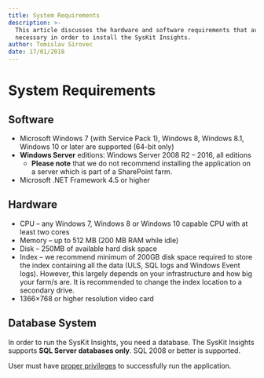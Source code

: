 ```yaml
---
title: System Requirements
description: >-
  This article discusses the hardware and software requirements that are 
  necessary in order to install the SysKit Insights.
author: Tomislav Sirovec
date: 17/01/2018
---
```


# System Requirements

## Software

* Microsoft Windows 7 \(with Service Pack 1\), Windows 8, Windows 8.1, Windows 10 or later are supported \(64-bit only\)
* **Windows Server** editions: Windows Server 2008 R2 – 2016, all editions
  * **Please note** that we do not recommend installing the application on a server which is part of a SharePoint farm.
* Microsoft .NET Framework 4.5 or higher

## Hardware

* CPU – any Windows 7, Windows 8 or Windows 10 capable CPU with at least two cores
* Memory – up to 512 MB \(200 MB RAM while idle\)
* Disk – 250MB of available hard disk space
* Index – we recommend minimum of 200GB disk space required to store the index containing all the data \(ULS, SQL logs and Windows Event logs\). However, this largely depends on your infrastructure and how big your farm/s are. It is recommended to change the index location to a secondary drive.
* 1366×768 or higher resolution video card

## Database System

In order to run the SysKit Insights, you need a database. The SysKit Insights supports **SQL Server databases only**. SQL 2008 or better is supported.

User must have [proper privileges](system-requirements.md#internal/requirements/user-permissions-requirements) to successfully run the application.

